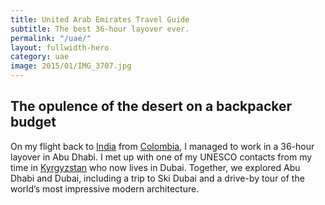 ```yaml
---
title: United Arab Emirates Travel Guide
subtitle: The best 36-hour layover ever.
permalink: "/uae/"
layout: fullwidth-hero
category: uae
image: 2015/01/IMG_3707.jpg
---
```


## The opulence of the desert on a backpacker budget

On my flight back to [India](/india/) from [Colombia](/colombia/), I managed to work in a 36-hour layover in Abu Dhabi. I met up with one of my UNESCO contacts from my time in [Kyrgyzstan](/kyrgyzstan/) who now lives in Dubai. Together, we explored Abu Dhabi and Dubai, including a trip to Ski Dubai and a drive-by tour of the world’s most impressive modern architecture.

